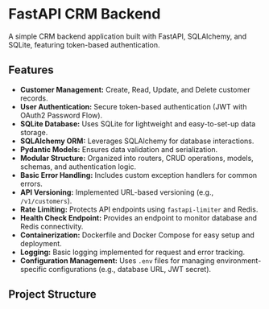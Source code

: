 # FastAPI CRM Backend

A simple CRM backend application built with FastAPI, SQLAlchemy, and SQLite, featuring token-based authentication.

## Features

-   **Customer Management:** Create, Read, Update, and Delete customer records.
-   **User Authentication:** Secure token-based authentication (JWT with OAuth2 Password Flow).
-   **SQLite Database:** Uses SQLite for lightweight and easy-to-set-up data storage.
-   **SQLAlchemy ORM:** Leverages SQLAlchemy for database interactions.
-   **Pydantic Models:** Ensures data validation and serialization.
-   **Modular Structure:** Organized into routers, CRUD operations, models, schemas, and authentication logic.
-   **Basic Error Handling:** Includes custom exception handlers for common errors.
-   **API Versioning:** Implemented URL-based versioning (e.g., `/v1/customers`).
-   **Rate Limiting:** Protects API endpoints using `fastapi-limiter` and Redis.
-   **Health Check Endpoint:** Provides an endpoint to monitor database and Redis connectivity.
-   **Containerization:** Dockerfile and Docker Compose for easy setup and deployment.
-   **Logging:** Basic logging implemented for request and error tracking.
-   **Configuration Management:** Uses `.env` files for managing environment-specific configurations (e.g., database URL, JWT secret).

## Project Structure

